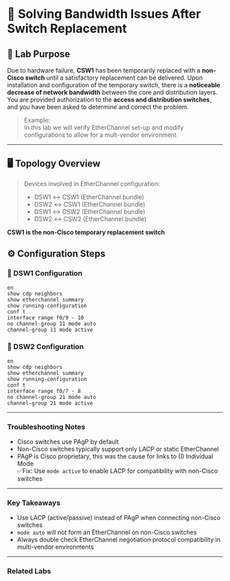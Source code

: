 # 🔧 Solving Bandwidth Issues After Switch Replacement

## 🧠 Lab Purpose
Due to hardware failure, **CSW1** has been temporarily replaced with a **non-Cisco switch** until a satisfactory replacement 
can be delivered. Upon installation and configuration of the temporary switch, there is a **noticeable decrease of network 
bandwidth** between the core and distribution layers. You are provided authorization to the **access and distribution 
switches**, and you have been asked to determine and correct the problem.

> Example:  
> In this lab we will verify EtherChannel set-up and modify configurations to allow for a mult-vendor environment

---

## 🖥️ Topology Overview

> Devices involved in EtherChannel configuration: 
> - DSW1 ↔ CSW1 (EtherChannel bundle)
> - DSW2 ↔ CSW1 (EtherChannel bundle)
> - DSW1 ↔ CSW2 (EtherChannel bundle)
> - DSW2 ↔ CSW2 (EtherChannel bundle)

**CSW1 is the non-Cisco temporary replacement switch**

## ⚙️ Configuration Steps

### 🔹 DSW1 Configuration
```cisco  
en   
show cdp neighbors  
show etherchannel summary  
show running-configuration  
conf t  
interface range f0/9 - 10  
no channel-group 11 mode auto  
channel-group 11 mode active
```

### 🔹 DSW2 Configuration
```cisco
en  
show cdp neighbors  
show etherchannel summary  
show running-configuration  
conf t  
interface range f0/7 - 8  
no channel-group 21 mode auto  
channel-group 21 mode active
```

---
### Troubleshooting Notes
* Cisco switches use PAgP by default  
* Non-Cisco switches typically support only LACP or static EtherChannel  
* PAgP is Cisco proprietary, this was the cause for links to (I) Individual Mode  
✅Fix: Use `mode active` to enable LACP for compatibility with non-Cisco switches  

---
### Key Takeaways
* Use LACP (active/passive) instead of PAgP when connecting non-Cisco switches  
* `mode auto` will not form an EtherChannel on non-Cisco switches  
* Always double check EtherChannel negotiation protocol compatibility in multi-vendor environments  

---
### Related Labs

